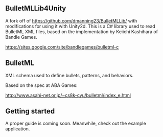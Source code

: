 ## BulletMLLib4Unity

A fork off of https://github.com/dmanning23/BulletMLLib/ with modifications for using it with Unity2d.
This is a C# library used to read BulletML XML files, based on the implementation by Keiichi Kashihara of Bandle Games.

https://sites.google.com/site/bandlegames/bulletml-c

## BulletML

XML schema used to define bullets, patterns, and behaviors.

Based on the spec at ABA Games:

http://www.asahi-net.or.jp/~cs8k-cyu/bulletml/index_e.html


## Getting started

A proper guide is coming soon. Meanwhile, check out the example application.